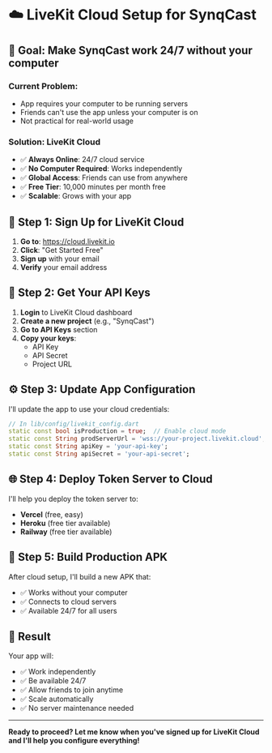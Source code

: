 # ☁️ LiveKit Cloud Setup for SynqCast

## 🎯 **Goal**: Make SynqCast work 24/7 without your computer

### **Current Problem**:
- App requires your computer to be running servers
- Friends can't use the app unless your computer is on
- Not practical for real-world usage

### **Solution**: LiveKit Cloud
- ✅ **Always Online**: 24/7 cloud service
- ✅ **No Computer Required**: Works independently
- ✅ **Global Access**: Friends can use from anywhere
- ✅ **Free Tier**: 10,000 minutes per month free
- ✅ **Scalable**: Grows with your app

## 🚀 **Step 1: Sign Up for LiveKit Cloud**

1. **Go to**: https://cloud.livekit.io
2. **Click**: "Get Started Free"
3. **Sign up** with your email
4. **Verify** your email address

## 🔑 **Step 2: Get Your API Keys**

1. **Login** to LiveKit Cloud dashboard
2. **Create a new project** (e.g., "SynqCast")
3. **Go to API Keys** section
4. **Copy your keys**:
   - API Key
   - API Secret
   - Project URL

## ⚙️ **Step 3: Update App Configuration**

I'll update the app to use your cloud credentials:

```dart
// In lib/config/livekit_config.dart
static const bool isProduction = true;  // Enable cloud mode
static const String prodServerUrl = 'wss://your-project.livekit.cloud';
static const String apiKey = 'your-api-key';
static const String apiSecret = 'your-api-secret';
```

## 🌐 **Step 4: Deploy Token Server to Cloud**

I'll help you deploy the token server to:
- **Vercel** (free, easy)
- **Heroku** (free tier available)
- **Railway** (free tier available)

## 📱 **Step 5: Build Production APK**

After cloud setup, I'll build a new APK that:
- ✅ Works without your computer
- ✅ Connects to cloud servers
- ✅ Available 24/7 for all users

## 🎉 **Result**

Your app will:
- ✅ Work independently
- ✅ Be available 24/7
- ✅ Allow friends to join anytime
- ✅ Scale automatically
- ✅ No server maintenance needed

---

**Ready to proceed? Let me know when you've signed up for LiveKit Cloud and I'll help you configure everything!**

